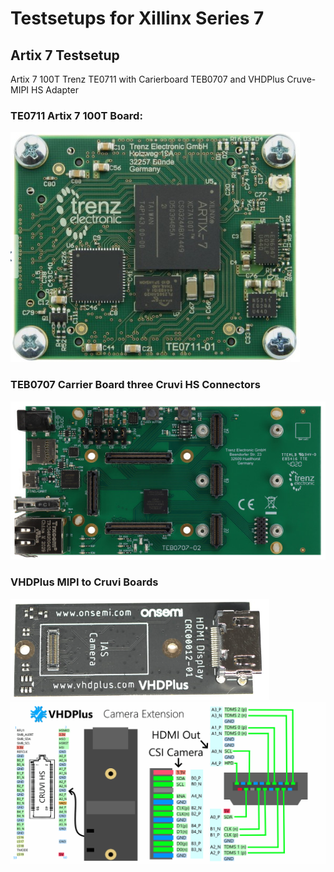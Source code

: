 # Testsetups for Xillinx Series 7

## Artix 7 Testsetup

 Artix 7 100T Trenz TE0711 with Carierboard TEB0707 and VHDPlus Cruve-MIPI HS Adapter
 
 ### TE0711 Artix 7 100T Board:
 
<img src="/images/TE0711.png">

### TEB0707 Carrier Board three Cruvi HS Connectors

<img src="/images/TEB0707.jpg" >

### VHDPlus MIPI to Cruvi Boards

<img src="/images/CruviMipi.png">

<img src="/images/CruviCam.png">
